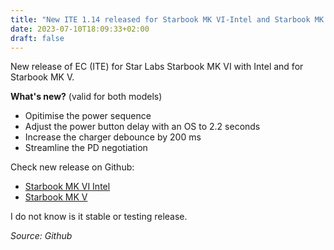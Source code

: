 ```yaml
---
title: "New ITE 1.14 released for Starbook MK VI-Intel and Starbook MK V"
date: 2023-07-10T18:09:33+02:00
draft: false
---
```


New release of EC (ITE) for Star Labs Starbook MK VI with Intel and for Starbook MK V. 

**What's new?** (valid for both models)

- Opitimise the power sequence
- Adjust the power button delay with an OS to 2.2 seconds
- Increase the charger debounce by 200 ms
- Streamline the PD negotiation

Check new release on Github:
- [Starbook MK VI Intel](https://github.com/StarLabsLtd/firmware/commit/e1cef2063d55ec58557a554af426d83f3ab523f7)
- [Starbook MK V](https://github.com/StarLabsLtd/firmware/commit/1d88800a1e68aeaa5fdffed62f3588289cc6bfee)

I do not know is it stable or testing release. 


*Source: Github*